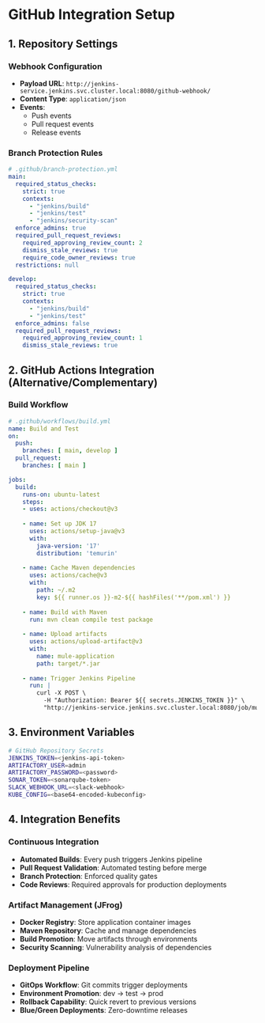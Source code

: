 # GitHub Integration Setup
## 1. Repository Settings

### Webhook Configuration
- **Payload URL**: `http://jenkins-service.jenkins.svc.cluster.local:8080/github-webhook/`
- **Content Type**: `application/json`
- **Events**: 
  - Push events
  - Pull request events
  - Release events

### Branch Protection Rules
```yaml
# .github/branch-protection.yml
main:
  required_status_checks:
    strict: true
    contexts:
      - "jenkins/build"
      - "jenkins/test"
      - "jenkins/security-scan"
  enforce_admins: true
  required_pull_request_reviews:
    required_approving_review_count: 2
    dismiss_stale_reviews: true
    require_code_owner_reviews: true
  restrictions: null

develop:
  required_status_checks:
    strict: true
    contexts:
      - "jenkins/build"
      - "jenkins/test"
  enforce_admins: false
  required_pull_request_reviews:
    required_approving_review_count: 1
    dismiss_stale_reviews: true
```

## 2. GitHub Actions Integration (Alternative/Complementary)

### Build Workflow
```yaml
# .github/workflows/build.yml
name: Build and Test
on:
  push:
    branches: [ main, develop ]
  pull_request:
    branches: [ main ]

jobs:
  build:
    runs-on: ubuntu-latest
    steps:
    - uses: actions/checkout@v3
    
    - name: Set up JDK 17
      uses: actions/setup-java@v3
      with:
        java-version: '17'
        distribution: 'temurin'
    
    - name: Cache Maven dependencies
      uses: actions/cache@v3
      with:
        path: ~/.m2
        key: ${{ runner.os }}-m2-${{ hashFiles('**/pom.xml') }}
    
    - name: Build with Maven
      run: mvn clean compile test package
    
    - name: Upload artifacts
      uses: actions/upload-artifact@v3
      with:
        name: mule-application
        path: target/*.jar
    
    - name: Trigger Jenkins Pipeline
      run: |
        curl -X POST \
          -H "Authorization: Bearer ${{ secrets.JENKINS_TOKEN }}" \
          "http://jenkins-service.jenkins.svc.cluster.local:8080/job/mule-trading-app/build"
```

## 3. Environment Variables
```bash
# GitHub Repository Secrets
JENKINS_TOKEN=<jenkins-api-token>
ARTIFACTORY_USER=admin
ARTIFACTORY_PASSWORD=<password>
SONAR_TOKEN=<sonarqube-token>
SLACK_WEBHOOK_URL=<slack-webhook>
KUBE_CONFIG=<base64-encoded-kubeconfig>
```

## 4. Integration Benefits

### Continuous Integration
- **Automated Builds**: Every push triggers Jenkins pipeline
- **Pull Request Validation**: Automated testing before merge
- **Branch Protection**: Enforced quality gates
- **Code Reviews**: Required approvals for production deployments

### Artifact Management (JFrog)
- **Docker Registry**: Store application container images
- **Maven Repository**: Cache and manage dependencies
- **Build Promotion**: Move artifacts through environments
- **Security Scanning**: Vulnerability analysis of dependencies

### Deployment Pipeline
- **GitOps Workflow**: Git commits trigger deployments
- **Environment Promotion**: dev → test → prod
- **Rollback Capability**: Quick revert to previous versions
- **Blue/Green Deployments**: Zero-downtime releases
